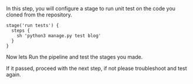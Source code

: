 In this step, you will configure a stage to run unit test on the code you cloned from the repository.


```
stage('run tests') {
  steps {
    sh 'python3 manage.py test blog'
  }
}
```
		
Now lets Run the pipeline and test the stages you made.

If it passed, proceed with the next step, if not please troubleshoot and test again.
